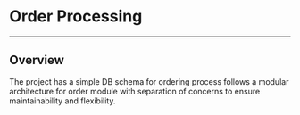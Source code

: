 # Order Processing

---

## Overview

The project has a simple DB schema for ordering process follows a modular architecture for order module with separation of concerns to ensure maintainability and flexibility.
